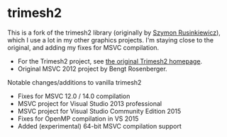 # trimesh2
This is a fork of the trimesh2 library (originally by [Szymon Rusinkiewicz](https://www.cs.princeton.edu/~smr/)), which I use a lot in my other graphics projects. I'm staying close to the original, and adding my fixes for MSVC compilation.

 * For the Trimesh2 project, see [the original Trimesh2 homepage](http://gfx.cs.princeton.edu/proj/trimesh2/).
 * Original MSVC 2012 project by Bengt Rosenberger.

Notable changes/additions to vanilla trimesh2
 * Fixes for MSVC 12.0 / 14.0 compilation
 * MSVC project for Visual Studio 2013 professional
 * MSVC project for Visual Studio Community Edition 2015
 * Fixes for OpenMP compilation in VS 2015
 * Added (experimental) 64-bit MSVC compilation support
